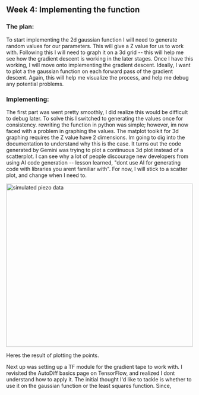## Week 4: Implementing the function

### The plan:
To start implementing the 2d gaussian function I will need to generate random values for our parameters. This will give a Z value for us to work with. Following this I will need to graph it on a 3d grid -- this will help me see how the gradient descent is working in the later stages. Once I have this working, I will move onto implementing the gradient descent. Ideally, I want to plot a the gaussian function on each forward pass of the gradient descent. Again, this will help me visualize the process, and help me debug any potential problems.

### Implementing:
The first part was went pretty smoothly, I did realize this would be difficult to debug later. To solve this I switched to generating the values once for consistency. rewriting the function in python was simple; however, im now faced with a problem in graphing the values. The matplot toolkit for 3d graphing requires the Z value have 2 dimensions. Im going to dig into the documentation to understand why this is the case. It turns out the code generated by Gemini was trying to plot a continuous 3d plot instead of a scatterplot. I can see why a lot of people discourage new developers from using AI code generation -- lesson learned, "dont use AI for generating code with libraries you arent familiar with". For now, I will stick to a scatter plot, and change when I need to.

<img width="502" height="440" alt="simulated piezo data" src="https://github.com/user-attachments/assets/66318f19-b4fa-4987-b911-a69445e33af2" />

Heres the result of plotting the points.

Next up was setting up a TF module for the gradient tape to work with. I revisited the AutoDiff basics page on TensorFlow, and realized I dont understand how to apply it. The initial thought I'd like to tackle is whether to use it on the gaussian function or the least squares function. Since,
